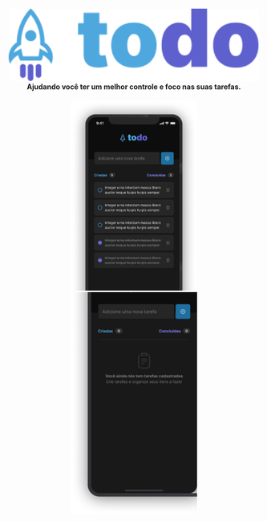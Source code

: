 <h4 align="center">
  <img src=".github/logo@3x.png" width="500px" /><br>
  <b>Ajudando você ter um melhor controle e foco nas suas tarefas.</b>
</h4>

<p align="center" display="flex">
  <img alt="Mockup ToDo List" src=".github/mockup1.png" width="50%">
  <img alt="Mockup ToDo List" src=".github/mockup2.png" width="50%">
</p>
